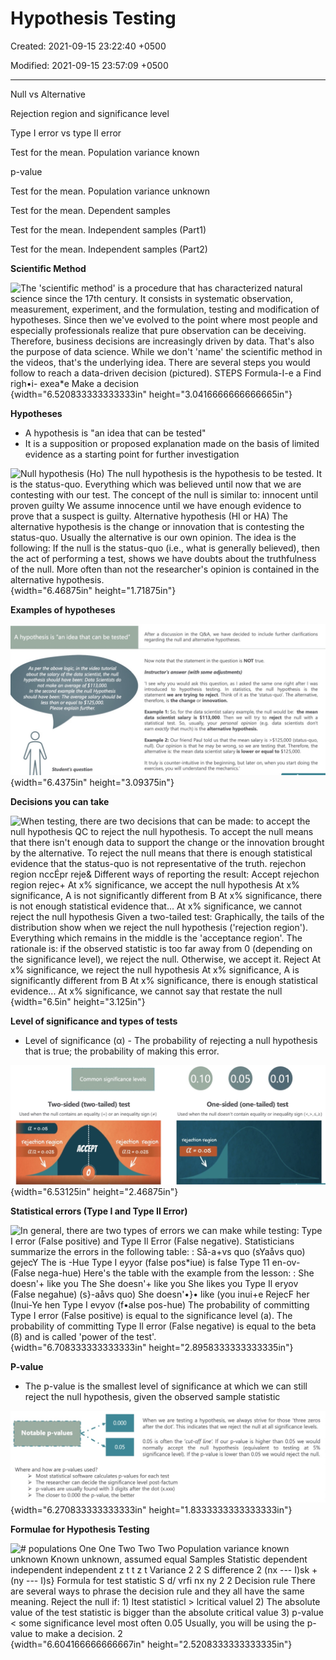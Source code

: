 # Hypothesis Testing

Created: 2021-09-15 23:22:40 +0500

Modified: 2021-09-15 23:57:09 +0500

---

Null vs Alternative

Rejection region and significance level

Type I error vs type II error

Test for the mean. Population variance known

p-value

Test for the mean. Population variance unknown

Test for the mean. Dependent samples

Test for the mean. Independent samples (Part1)

Test for the mean. Independent samples (Part2)



**Scientific Method**

![The 'scientific method' is a procedure that has characterized natural science since the 17th century. It consists in systematic observation, measurement, experiment, and the formulation, testing and modification of hypotheses. Since then we've evolved to the point where most people and especially professionals realize that pure observation can be deceiving. Therefore, business decisions are increasingly driven by data. That's also the purpose of data science. While we don't 'name' the scientific method in the videos, that's the underlying idea. There are several steps you would follow to reach a data-driven decision (pictured). STEPS Formula-I-e a Find righ•i- exea*e Make a decision ](media/Hypothesis-Testing-image1.jpg){width="6.520833333333333in" height="3.0416666666666665in"}



**Hypotheses**
-   A hypothesis is "an idea that can be tested"
-   It is a supposition or proposed explanation made on the basis of limited evidence as a starting point for further investigation

![Null hypothesis (Ho) The null hypothesis is the hypothesis to be tested. It is the status-quo. Everything which was believed until now that we are contesting with our test. The concept of the null is similar to: innocent until proven guilty We assume innocence until we have enough evidence to prove that a suspect is guilty. Alternative hypothesis (HI or HA) The alternative hypothesis is the change or innovation that is contesting the status-quo. Usually the alternative is our own opinion. The idea is the following: If the null is the status-quo (i.e., what is generally believed), then the act of performing a test, shows we have doubts about the truthfulness of the null. More often than not the researcher's opinion is contained in the alternative hypothesis. ](media/Hypothesis-Testing-image2.jpg){width="6.46875in" height="1.71875in"}



**Examples of hypotheses**

![](media/Hypothesis-Testing-image3.jpg){width="6.4375in" height="3.09375in"}



**Decisions you can take**

![When testing, there are two decisions that can be made: to accept the null hypothesis QC to reject the null hypothesis. To accept the null means that there isn't enough data to support the change or the innovation brought by the alternative. To reject the null means that there is enough statistical evidence that the status-quo is not representative of the truth. rejechon region nccÉpr reje& Different ways of reporting the result: Accept rejechon region rejec+ At x% significance, we accept the null hypothesis At x% significance, A is not significantly different from B At x% significance, there is not enough statistical evidence that... At x% significance, we cannot reject the null hypothesis Given a two-tailed test: Graphically, the tails of the distribution show when we reject the null hypothesis ('rejection region'). Everything which remains in the middle is the 'acceptance region'. The rationale is: if the observed statistic is too far away from 0 (depending on the significance level), we reject the null. Otherwise, we accept it. Reject At x% significance, we reject the null hypothesis At x% significance, A is significantly different from B At x% significance, there is enough statistical evidence... At x% significance, we cannot say that *restate the null* ](media/Hypothesis-Testing-image4.jpg){width="6.5in" height="3.125in"}



**Level of significance and types of tests**
-   Level of significance (α) - The probability of rejecting a null hypothesis that is true; the probability of making this error.

![Common significance levels Two-sided (two-tailed) test Used when the null contains an equality or an inequality sign 0.10 0.05 0.01 a 0.0s rejechon region a 12 0.02s One-sided (one-tailed) test Used when the null doesn't contain equality or inequality sign rejechon region Tejechon region Ct12 = 0.02S ](media/Hypothesis-Testing-image5.jpg){width="6.53125in" height="2.46875in"}



**Statistical errors (Type I and Type II Error)**

![In general, there are two types of errors we can make while testing: Type I error (False positive) and Type Il Error (False negative). Statisticians summarize the errors in the following table: : Så-a+vs quo (sYaåvs quo) gejecY The is -Hue Type I eyyor (false pos*iue) is false Type 11 en-ov- (False nega-hue) Here's the table with the example from the lesson: : She doesn'+ like you The She doesn'+ like you She likes you Type Il eryov (False negahue) (s}-aåvs quo) She doesn'•}• like (you inui+e RejecF her (Inui-Ye hen Type I evyov (f•alse pos-hue) The probability of committing Type I error (False positive) is equal to the significance level (a). The probability of committing Type Il error (False negative) is equal to the beta (ß) and is called 'power of the test'. ](media/Hypothesis-Testing-image6.jpg){width="6.708333333333333in" height="2.8958333333333335in"}



**P-value**
-   The p-value is the smallest level of significance at which we can still reject the null hypothesis, given the observed sample statistic

![](media/Hypothesis-Testing-image7.jpg){width="6.270833333333333in" height="1.8333333333333333in"}



**Formulae for Hypothesis Testing**

![# populations One One Two Two Two Population variance known unknown Known unknown, assumed equal Samples Statistic dependent independent independent z t t z t Variance 2 2 S difference 2 (nx --- I)sk + (ny --- I)s} Formula for test statistic S d/ vrfi nx ny 2 2 Decision rule There are several ways to phrase the decision rule and they all have the same meaning. Reject the null if: 1) Itest statisticl > lcritical valuel 2) The absolute value of the test statistic is bigger than the absolute critical value 3) p-value < some significance level most often 0.05 Usually, you will be using the p-value to make a decision. 2 ](media/Hypothesis-Testing-image8.jpg){width="6.604166666666667in" height="2.5208333333333335in"}








